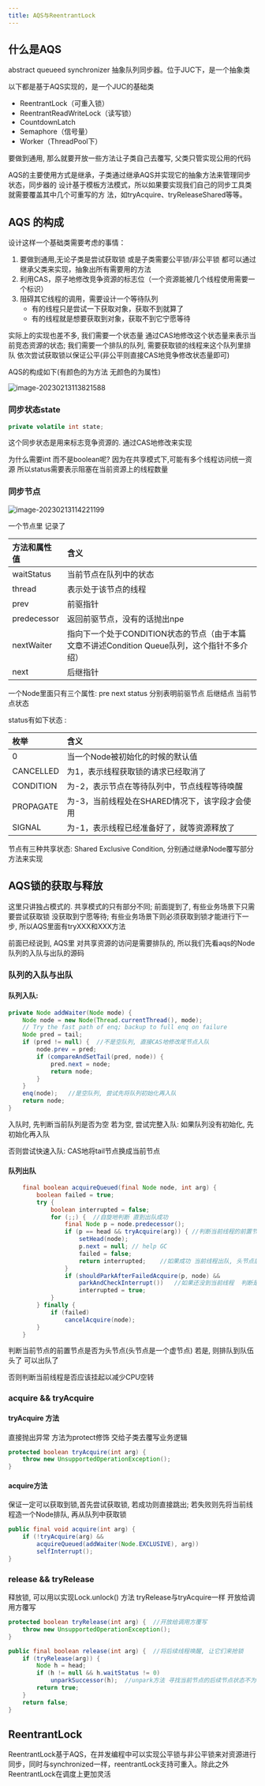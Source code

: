 ```yaml
---
title: AQS与ReentrantLock
---
```




## 什么是AQS

abstract queueed synchronizer 抽象队列同步器。位于JUC下，是一个抽象类

以下都是基于AQS实现的，是一个JUC的基础类

- ReentrantLock（可重入锁）
- ReentrantReadWriteLock（读写锁）
- CountdownLatch
- Semaphore（信号量）
- Worker（ThreadPool下）

要做到通用, 那么就要开放一些方法让子类自己去覆写, 父类只管实现公用的代码

AQS的主要使⽤⽅式是继承，⼦类通过继承AQS并实现它的抽象⽅法来管理同步状态，同步器的
设计基于模板⽅法模式，所以如果要实现我们⾃⼰的同步⼯具类就需要覆盖其中⼏个可重写的⽅
法，如tryAcquire、tryReleaseShared等等。  



## AQS 的构成

设计这样一个基础类需要考虑的事情：

1. 要做到通用,无论子类是尝试获取锁 或是子类需要公平锁/非公平锁 都可以通过继承父类来实现，抽象出所有需要用的方法
2. 利用CAS，原子地修改竞争资源的标志位（一个资源能被几个线程使用需要一个标识）
3. 阻碍其它线程的调用，需要设计一个等待队列
    - 有的线程只是尝试一下获取对象，获取不到就算了
    - 有的线程就是想要获取到对象，获取不到它宁愿等待

实际上的实现也差不多, 我们需要一个状态量 通过CAS地修改这个状态量来表示当前竞态资源的状态;   我们需要一个排队的队列, 需要获取锁的线程来这个队列里排队 依次尝试获取锁以保证公平(非公平则直接CAS地竞争修改状态量即可)

AQS的构成如下(有颜色的为方法 无颜色的为属性)

![image-20230213113821588](assets/image-20230213113821588.png)





### 同步状态state

```java
private volatile int state;
```

这个同步状态是用来标志竞争资源的. 通过CAS地修改来实现

为什么需要int 而不是boolean呢?   因为在共享模式下,可能有多个线程访问统一资源 所以status需要表示阻塞在当前资源上的线程数量

### 同步节点

![image-20230213114221199](assets/image-20230213114221199.png)

一个节点里 记录了

| 方法和属性值 | 含义                                                         |
| :----------- | :----------------------------------------------------------- |
| waitStatus   | 当前节点在队列中的状态                                       |
| thread       | 表示处于该节点的线程                                         |
| prev         | 前驱指针                                                     |
| predecessor  | 返回前驱节点，没有的话抛出npe                                |
| nextWaiter   | 指向下一个处于CONDITION状态的节点（由于本篇文章不讲述Condition Queue队列，这个指针不多介绍） |
| next         | 后继指针                                                     |

一个Node里面只有三个属性: pre next status   分别表明前驱节点 后继结点  当前节点状态

status有如下状态 :

| 枚举      | 含义                                           |
| :-------- | :--------------------------------------------- |
| 0         | 当一个Node被初始化的时候的默认值               |
| CANCELLED | 为1，表示线程获取锁的请求已经取消了            |
| CONDITION | 为-2，表示节点在等待队列中，节点线程等待唤醒   |
| PROPAGATE | 为-3，当前线程处在SHARED情况下，该字段才会使用 |
| SIGNAL    | 为-1，表示线程已经准备好了，就等资源释放了     |

节点有三种共享状态: Shared Exclusive Condition, 分别通过继承Node覆写部分方法来实现



## AQS锁的获取与释放

这里只讲独占模式的.  共享模式的只有部分不同; 前面提到了, 有些业务场景下只需要尝试获取锁 没获取到宁愿等待; 有些业务场景下则必须获取到锁才能进行下一步, 所以AQS里面有tryXXX和XXX方法

前面已经说到, AQS里 对共享资源的访问是需要排队的, 所以我们先看aqs的Node队列的入队与出队的源码

### 队列的入队与出队

#### **队列入队:**

```java
private Node addWaiter(Node mode) {
    Node node = new Node(Thread.currentThread(), mode);
    // Try the fast path of enq; backup to full enq on failure
    Node pred = tail;
    if (pred != null) {  //不是空队列, 直接CAS地修改尾节点入队
        node.prev = pred;
        if (compareAndSetTail(pred, node)) {
            pred.next = node;
            return node;
        }
    }
    enq(node);   //是空队列, 尝试先将队列初始化再入队
    return node;
}
```

入队时, 先判断当前队列是否为空  若为空, 尝试完整入队: 如果队列没有初始化, 先初始化再入队

否则尝试快速入队:   CAS地将tail节点换成当前节点

#### **队列出队**

```java
    final boolean acquireQueued(final Node node, int arg) {
        boolean failed = true;
        try {
            boolean interrupted = false;
            for (;;) {  //自旋地判断 直到出队成功
                final Node p = node.predecessor();
                if (p == head && tryAcquire(arg)) { //判断当前线程的前置节点是否为头节点  当前线程是否获取锁成功
                    setHead(node);
                    p.next = null; // help GC
                    failed = false;
                    return interrupted;    //如果成功 当前线程出队, 头节点后移
                }
                if (shouldParkAfterFailedAcquire(p, node) &&   
                    parkAndCheckInterrupt())   //如果还没到当前线程  判断是否需要将其挂起以减少CPU空转
                    interrupted = true;
            }
        } finally {
            if (failed)
                cancelAcquire(node);
        }
    }
```

判断当前节点的前置节点是否为头节点(头节点是一个虚节点) 若是, 则排队到队伍头了  可以出队了

否则判断当前线程是否应该挂起以减少CPU空转

### acquire && tryAcquire

#### tryAcquire 方法

 直接抛出异常 方法为protect修饰 交给子类去覆写业务逻辑

```java
protected boolean tryAcquire(int arg) {
    throw new UnsupportedOperationException();
}
```

#### acquire方法

保证一定可以获取到锁,首先尝试获取锁, 若成功则直接跳出; 若失败则先将当前线程造一个Node排队, 再从队列中获取锁

```java
public final void acquire(int arg) {
    if (!tryAcquire(arg) &&
        acquireQueued(addWaiter(Node.EXCLUSIVE), arg))
        selfInterrupt();
}
```

### release && tryRelease

释放锁, 可以用以实现Lock.unlock() 方法  tryRelease与tryAcquire一样 开放给调用方覆写

```java
protected boolean tryRelease(int arg) {  //开放给调用方覆写
    throw new UnsupportedOperationException();
}   

public final boolean release(int arg) {  //将后续线程唤醒, 让它们来抢锁
    if (tryRelease(arg)) {
        Node h = head;
        if (h != null && h.waitStatus != 0)
            unparkSuccessor(h);  //unpark方法 寻找当前节点的后续节点状态不为cacelled的
        return true;
    }
    return false;
}
```



## ReentrantLock

ReentrantLock基于AQS，在并发编程中可以实现公平锁与非公平锁来对资源进行同步，同时与synchronized一样，reentrantLock支持可重入。除此之外ReentrantLock在调度上更加灵活